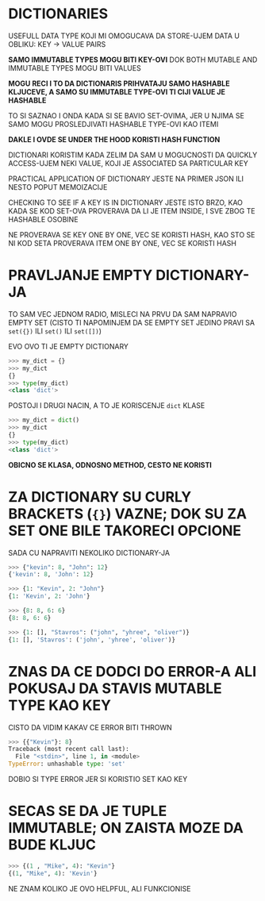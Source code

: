 # DICTIONARIES

USEFULL DATA TYPE KOJI MI OMOGUCAVA DA STORE-UJEM DATA U OBLIKU: KEY -> VALUE PAIRS

**SAMO IMMUTABLE TYPES MOGU BITI KEY-OVI** DOK BOTH MUTABLE AND IMMUTABLE TYPES MOGU BITI VALUES 

**MOGU RECI I TO DA DICTIONARIS PRIHVATAJU SAMO HASHABLE KLJUCEVE, A SAMO SU IMMUTABLE TYPE-OVI TI CIJI VALUE JE HASHABLE**

TO SI SAZNAO I ONDA KADA SI SE BAVIO SET-OVIMA, JER U NJIMA SE SAMO MOGU PROSLEDJIVATI HASHABLE TYPE-OVI KAO ITEMI

**DAKLE I OVDE SE UNDER THE HOOD KORISTI HASH FUNCTION**

DICTIONARI KORISTIM KADA ZELIM DA SAM U MOGUCNOSTI DA QUICKLY ACCESS-UJEM NEKI VALUE, KOJI JE ASSOCIATED SA PARTICULAR KEY

PRACTICAL APPLICATION OF DICTIONARY JESTE NA PRIMER JSON ILI NESTO POPUT MEMOIZACIJE

CHECKING TO SEE IF A KEY IS IN DICTIONARY JESTE ISTO BRZO, KAO KADA SE KOD SET-OVA PROVERAVA DA LI JE ITEM INSIDE, I SVE ZBOG TE HASHABLE OSOBINE

NE PROVERAVA SE KEY ONE BY ONE, VEC SE KORISTI HASH, KAO STO SE NI KOD SETA PROVERAVA ITEM ONE BY ONE, VEC SE KORISTI HASH

# PRAVLJANJE EMPTY DICTIONARY-JA

TO SAM VEC JEDNOM RADIO, MISLECI NA PRVU DA SAM NAPRAVIO EMPTY SET (CISTO TI NAPOMINJEM DA SE EMPTY SET JEDINO PRAVI SA `set({})` ILI `set()` ILI `set([])`)

EVO OVO TI JE EMPTY DICTIONARY

```py
>>> my_dict = {}
>>> my_dict
{}
>>> type(my_dict)
<class 'dict'>
```

POSTOJI I DRUGI NACIN, A TO JE KORISCENJE `dict` KLASE

```py
>>> my_dict = dict()
>>> my_dict
{}
>>> type(my_dict)
<class 'dict'>
```

**OBICNO SE KLASA, ODNOSNO METHOD, CESTO NE KORISTI**

# ZA DICTIONARY SU CURLY BRACKETS (`{}`) VAZNE; DOK SU ZA SET ONE BILE TAKORECI OPCIONE

SADA CU NAPRAVITI NEKOLIKO DICTIONARY-JA

```py
>>> {"kevin": 8, "John": 12}
{'kevin': 8, 'John': 12}
```

```py
>>> {1: "Kevin", 2: "John"}
{1: 'Kevin', 2: 'John'}
```

```py
>>> {8: 8, 6: 6}
{8: 8, 6: 6}
```

```py
>>> {1: [], "Stavros": ("john", "yhree", "oliver")}
{1: [], 'Stavros': ('john', 'yhree', 'oliver')}
```

# ZNAS DA CE DODCI DO ERROR-A ALI POKUSAJ DA STAVIS MUTABLE TYPE KAO KEY

CISTO DA VIDIM KAKAV CE ERROR BITI THROWN

```py
>>> {{"Kevin"}: 8}
Traceback (most recent call last):
  File "<stdin>", line 1, in <module>
TypeError: unhashable type: 'set'
```

DOBIO SI TYPE ERROR JER SI KORISTIO SET KAO KEY

# SECAS SE DA JE TUPLE IMMUTABLE; ON ZAISTA MOZE DA BUDE KLJUC

```py
>>> {(1 , "Mike", 4): "Kevin"}
{(1, "Mike", 4): 'Kevin'}
```

NE ZNAM KOLIKO JE OVO HELPFUL, ALI FUNKCIONISE